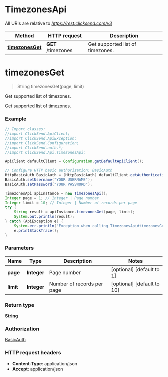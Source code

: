 # TimezonesApi

All URIs are relative to *https://rest.clicksend.com/v3*

Method | HTTP request | Description
------------- | ------------- | -------------
[**timezonesGet**](TimezonesApi.md#timezonesGet) | **GET** /timezones | Get supported list of timezones.


<a name="timezonesGet"></a>
# **timezonesGet**
> String timezonesGet(page, limit)

Get supported list of timezones.

Get supported list of timezones.

### Example
```java
// Import classes:
//import ClickSend.ApiClient;
//import ClickSend.ApiException;
//import ClickSend.Configuration;
//import ClickSend.auth.*;
//import ClickSend.Api.TimezonesApi;

ApiClient defaultClient = Configuration.getDefaultApiClient();

// Configure HTTP basic authorization: BasicAuth
HttpBasicAuth BasicAuth = (HttpBasicAuth) defaultClient.getAuthentication("BasicAuth");
BasicAuth.setUsername("YOUR USERNAME");
BasicAuth.setPassword("YOUR PASSWORD");

TimezonesApi apiInstance = new TimezonesApi();
Integer page = 1; // Integer | Page number
Integer limit = 10; // Integer | Number of records per page
try {
    String result = apiInstance.timezonesGet(page, limit);
    System.out.println(result);
} catch (ApiException e) {
    System.err.println("Exception when calling TimezonesApi#timezonesGet");
    e.printStackTrace();
}
```

### Parameters

Name | Type | Description  | Notes
------------- | ------------- | ------------- | -------------
 **page** | **Integer**| Page number | [optional] [default to 1]
 **limit** | **Integer**| Number of records per page | [optional] [default to 10]

### Return type

**String**

### Authorization

[BasicAuth](../README.md#BasicAuth)

### HTTP request headers

 - **Content-Type**: application/json
 - **Accept**: application/json

